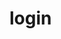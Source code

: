 <!-- this entire file is auto-generated -->

# login

<!-- optional markdown-notes-tree directory description starts here -->

<!-- optional markdown-notes-tree directory description ends here -->
